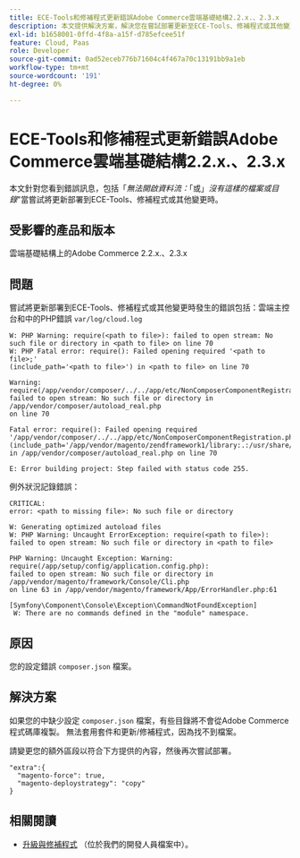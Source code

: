```yaml
---
title: ECE-Tools和修補程式更新錯誤Adobe Commerce雲端基礎結構2.2.x.、2.3.x
description: 本文提供解決方案，解決您在嘗試部署更新至ECE-Tools、修補程式或其他變更時，會看到錯誤訊息，包括「*無法開啟資料流：*」或「*沒有這類檔案或目錄*」。
exl-id: b1658001-0ffd-4f8a-a15f-d785efcee51f
feature: Cloud, Paas
role: Developer
source-git-commit: 0ad52eceb776b71604c4f467a70c13191bb9a1eb
workflow-type: tm+mt
source-wordcount: '191'
ht-degree: 0%

---
```


# ECE-Tools和修補程式更新錯誤Adobe Commerce雲端基礎結構2.2.x.、2.3.x

本文針對您看到錯誤訊息，包括「*無法開啟資料流：*「或」*沒有這樣的檔案或目錄*&quot;當嘗試將更新部署到ECE-Tools、修補程式或其他變更時。

## 受影響的產品和版本

雲端基礎結構上的Adobe Commerce 2.2.x.、2.3.x

## 問題

嘗試將更新部署到ECE-Tools、修補程式或其他變更時發生的錯誤包括：雲端主控台和中的PHP錯誤 `var/log/cloud.log`

```
W: PHP Warning: require(<path to file>): failed to open stream: No such file or directory in <path to file> on line 70
W: PHP Fatal error: require(): Failed opening required '<path to file>;'
(include_path='<path to file>') in <path to file> on line 70

Warning: require(/app/vendor/composer/../../app/etc/NonComposerComponentRegistration.php):
failed to open stream: No such file or directory in /app/vendor/composer/autoload_real.php
on line 70

Fatal error: require(): Failed opening required '/app/vendor/composer/../../app/etc/NonComposerComponentRegistration.php'
(include_path='/app/vendor/magento/zendframework1/library:.:/usr/share/php')
in /app/vendor/composer/autoload_real.php on line 70

E: Error building project: Step failed with status code 255.
```

例外狀況記錄錯誤：

```
CRITICAL:
error: <path to missing file>: No such file or directory
```

```
W: Generating optimized autoload files
W: PHP Warning: Uncaught ErrorException: require(<path to file>):
failed to open stream: No such file or directory in <path to file>
```

```
PHP Warning: Uncaught Exception: Warning: require(/app/setup/config/application.config.php):
failed to open stream: No such file or directory in /app/vendor/magento/framework/Console/Cli.php
on line 63 in /app/vendor/magento/framework/App/ErrorHandler.php:61
```

```
[Symfony\Component\Console\Exception\CommandNotFoundException]
 W: There are no commands defined in the "module" namespace.
```

## 原因

您的設定錯誤 `composer.json` 檔案。

## 解決方案

如果您的中缺少設定 `composer.json` 檔案，有些目錄將不會從Adobe Commerce程式碼庫複製。 無法套用套件和更新/修補程式，因為找不到檔案。

請變更您的額外區段以符合下方提供的內容，然後再次嘗試部署。

```
"extra":{
  "magento-force": true,
  "magento-deploystrategy": "copy"
}
```

## 相關閱讀

* [升級與修補程式](https://devdocs.magento.com/guides/v2.3/cloud/project/project-upgrade-parent.html?itm_source=devdocs&amp;itm_medium=search_page&amp;itm_campaign=federated_search&amp;itm_term=update%20ece%20tools) （位於我們的開發人員檔案中）。
